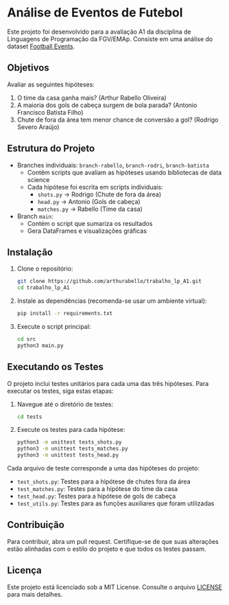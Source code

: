 # Análise de Eventos de Futebol

Este projeto foi desenvolvido para a avaliação A1 da disciplina de Linguagens de Programação da FGV/EMAp. Consiste em uma análise do dataset [Football Events](https://www.kaggle.com/datasets/secareanualin/football-events).

## Objetivos

Avaliar as seguintes hipóteses:

1. O time da casa ganha mais? (Arthur Rabello Oliveira)
2. A maioria dos gols de cabeça surgem de bola parada? (Antonio Francisco Batista Filho)
3. Chute de fora da área tem menor chance de conversão a gol? (Rodrigo Severo Araújo)

## Estrutura do Projeto

- Branches individuais: `branch-rabello`, `branch-rodri`, `branch-batista`
  - Contêm scripts que avaliam as hipóteses usando bibliotecas de data science
  - Cada hipótese foi escrita em scripts individuais:
    - `shots.py` -> Rodrigo (Chute de fora da área)
    - `head.py` -> Antonio (Gols de cabeça)
    - `matches.py` -> Rabello (Time da casa)
- Branch `main`: 
  - Contém o script que sumariza os resultados
  - Gera DataFrames e visualizações gráficas

## Instalação

1. Clone o repositório:
   ```bash
   git clone https://github.com/arthurabello/trabalho_lp_A1.git
   cd trabalho_lp_A1
   ```

2. Instale as dependências (recomenda-se usar um ambiente virtual):
   ```bash
   pip install -r requirements.txt
   ```

3. Execute o script principal:
   ```bash
   cd src
   python3 main.py
   ```

## Executando os Testes

O projeto inclui testes unitários para cada uma das três hipóteses. Para executar os testes, siga estas etapas:

1. Navegue até o diretório de testes:
   ```bash
   cd tests
   ```

2. Execute os testes para cada hipótese:
   ```bash
   python3 -m unittest tests_shots.py
   python3 -m unittest tests_matches.py
   python3 -m unittest tests_head.py
   ```

Cada arquivo de teste corresponde a uma das hipóteses do projeto:
- `test_shots.py`: Testes para a hipótese de chutes fora da área
- `test_matches.py`: Testes para a hipótese do time da casa
- `test_head.py`: Testes para a hipótese de gols de cabeça
- `test_utils.py`: Testes para as funções auxiliares que foram utilizadas

## Contribuição

Para contribuir, abra um pull request. Certifique-se de que suas alterações estão alinhadas com o estilo do projeto e que todos os testes passam.

## Licença

Este projeto está licenciado sob a MIT License. Consulte o arquivo [LICENSE](LICENSE) para mais detalhes.